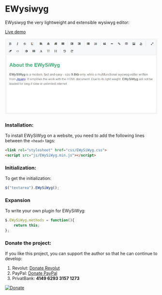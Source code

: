 # EWysiwyg
EWysiwyg the very lightweight and extensible wysiwyg editor:

[Live demo](https://dev-drozd.github.io/ewysiwyg/ "Show demo")

[![Preview](https://github.com/dev-drozd/ewysiwyg/blob/main/image.jpg?raw=true "Preview")](https://dev-drozd.github.io/ewysiwyg/ "Preview")

### Installation:
To install EWySiWyg on a website, you need to add the following lines between the `<head>` tags:

```html
<link rel="stylesheet" href="css/EWySiWyg.css">
<script src="js/EWySiWyg.min.js"></script>
```
### Initialization:
To get the initialization:
```javascript
$("textarea").EWySiWyg();
```
### Expansion
To write your own plugin for EWySiWyg:
```javascript
$.EWySiWyg.methods = function(){
    return this;
};
```
### Donate the project:
If you like this project, you can support the author so that he can continue to develop:
1. Revolut: [Donate Revolut](https://revolut.me/devdrozd "Donate Revolut")
2. PayPal: [Donate PayPal](https://www.paypal.com/donate/?hosted_button_id=UQGNYDVPER2TJ "Donate PayPal")
3. PrivatBank: **4149 6293 3157 1273**


[![Donate](https://www.paypalobjects.com/en_US/i/btn/btn_donateCC_LG.gif "Donate")](https://www.paypal.com/donate/?hosted_button_id=UQGNYDVPER2TJ "Donate")
